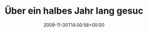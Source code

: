 ---
retweeted: false
source: <a href="http://www.swift-app.com/" rel="nofollow">Swift</a>
entities:
  hashtags:
  - text: gtd
    indices:
    - '120'
    - '124'
  symbols: []
  user_mentions: []
  urls: []
display_text_range:
- '0'
- '124'
favorite_count: '0'
id_str: '6201875994'
truncated: false
retweet_count: '0'
id: '6201875994'
created_at: Mon Nov 30 14:00:58 +0000 2009
favorited: false
full_text: 'Über ein halbes Jahr lang gesuchtes Objekt der Begierde endlich für 2.69
  € vorbestellt. Hoch lebe die ''Somedays'' Liste. #gtd'
lang: de
tags:
- gtd
- pesos:twitter
date: '2009-11-30T14:00:58+00:00'
src: https://twitter.com/bascht/status/6201875994
original_url: https://twitter.com/bascht/status/6201875994
type: twitter_tweet
text: 'Über ein halbes Jahr lang gesuchtes Objekt der Begierde endlich für 2.69 €
  vorbestellt. Hoch lebe die ''Somedays'' Liste. #gtd'
title: Über ein halbes Jahr lang gesuc

---